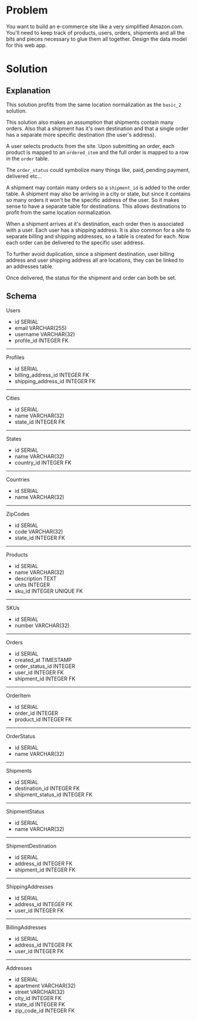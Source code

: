 # Problem

You want to build an e-commerce site like a very simplified Amazon.com. You'll need to keep track of products, users, orders, shipments and all the bits and pieces necessary to glue them all together. Design the data model for this web app.

# Solution

## Explanation

This solution profits from the same location normalization as the `basic_2` solution.

This solution also makes an assumption that shipments contain many orders. Also that a shipment has it's own destination and that a single order has a separate more specific destination (the user's address).

A user selects products from the site. Upon submitting an order, each product is mapped to an `ordered_item` and the full order is mapped to a row in the `order` table.

The `order_status` could symbolize many things like, paid, pending payment, delivered etc...

A shipment may contain many orders so a `shipment_id` is added to the order table. A shipment may also be arriving in a city or state, but since it contains so many orders it won't be the specific address of the user. So it makes sense to have a separate table for destinations. This allows destinations to profit from the same location normalization.

When a shipment arrives at it's destination, each order then is associated with a user. Each user has a shipping address. It is also common for a site to separate billing and shipping addresses, so a table is created for each. Now each order can be delivered to the specific user address.

To further avoid duplication, since a shipment destination, user billing address and user shipping address all are locations, they can be linked to an addresses table.

Once delivered, the status for the shipment and order can both be set.

## Schema

Users

- id SERIAL
- email VARCHAR(255)
- username VARCHAR(32)
- profile_id INTEGER FK

---

Profiles

- id SERIAL
- billing_address_id INTEGER FK
- shipping_address_id INTEGER FK

---

Cities

- id SERIAL
- name VARCHAR(32)
- state_id INTEGER FK

---

States

- id SERIAL
- name VARCHAR(32)
- country_id INTEGER FK

---

Countries

- id SERIAL
- name VARCHAR(32)

---

ZipCodes

- id SERIAL
- code VARCHAR(32)
- state_id INTEGER FK

---

Products

- id SERIAL
- name VARCHAR(32)
- description TEXT
- units INTEGER
- sku_id INTEGER UNIQUE FK

---

SKUs

- id SERIAL
- number VARCHAR(32)

---

Orders

- id SERIAL
- created_at TIMESTAMP
- order_status_id INTEGER
- user_id INTEGER FK
- shipment_id INTEGER FK

---

OrderItem

- id SERIAL
- order_id INTEGER
- product_id INTEGER FK

---

OrderStatus

- id SERIAL
- name VARCHAR(32)

---

Shipments

- id SERIAL
- destination_id INTEGER FK
- shipment_status_id INTEGER FK

---

ShipmentStatus

- id SERIAL
- name VARCHAR(32)

---

ShipmentDestination

- id SERIAL
- address_id INTEGER FK
- shipment_id INTEGER FK

---

ShippingAddresses

- id SERIAL
- address_id INTEGER FK
- user_id INTEGER FK

---

BillingAddresses

- id SERIAL
- address_id INTEGER FK
- user_id INTEGER FK

---

Addresses

- id SERIAL
- apartment VARCHAR(32)
- street VARCHAR(32)
- city_id INTEGER FK
- state_id INTEGER FK
- zip_code_id INTEGER FK



